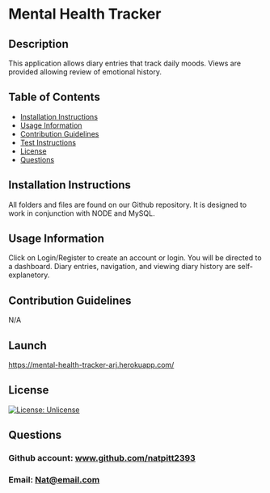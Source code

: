 # Mental Health Tracker
## Description
This application allows diary entries that track daily moods. Views are provided allowing review of emotional history.
## Table of Contents
- [Installation Instructions](#installation-instructions)
- [Usage Information](#usage-information)
- [Contribution Guidelines](#contribution-guidelines)
- [Test Instructions](#test-instructions)
- [License](#license)
- [Questions](#questions)
## Installation Instructions
All folders and files are found on our Github repository. It is designed to work in conjunction with NODE and MySQL.
## Usage Information
Click on Login/Register to create an account or login. You will be directed to a dashboard. Diary entries, navigation, and viewing diary history are self-explanetory.
## Contribution Guidelines
N/A
## Launch
https://mental-health-tracker-arj.herokuapp.com/
## License
[![License: Unlicense](https://img.shields.io/badge/license-Unlicense-blue.svg)](http://unlicense.org/)
## Questions
### Github account: www.github.com/natpitt2393
### Email: Nat@email.com
